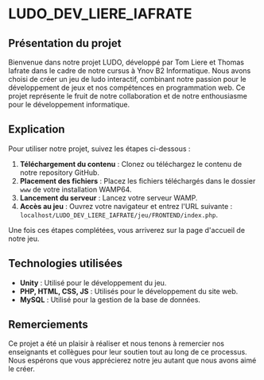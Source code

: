 # LUDO_DEV_LIERE_IAFRATE

## Présentation du projet

Bienvenue dans notre projet LUDO, développé par Tom Liere et Thomas Iafrate dans le cadre de notre cursus à Ynov B2 Informatique. Nous avons choisi de créer un jeu de ludo interactif, combinant notre passion pour le développement de jeux et nos compétences en programmation web. Ce projet représente le fruit de notre collaboration et de notre enthousiasme pour le développement informatique.

## Explication

Pour utiliser notre projet, suivez les étapes ci-dessous :

1. **Téléchargement du contenu** : Clonez ou téléchargez le contenu de notre repository GitHub.
2. **Placement des fichiers** : Placez les fichiers téléchargés dans le dossier `www` de votre installation WAMP64.
3. **Lancement du serveur** : Lancez votre serveur WAMP.
4. **Accès au jeu** : Ouvrez votre navigateur et entrez l'URL suivante : `localhost/LUDO_DEV_LIERE_IAFRATE/jeu/FRONTEND/index.php`.

Une fois ces étapes complétées, vous arriverez sur la page d'accueil de notre jeu.

## Technologies utilisées

- **Unity** : Utilisé pour le développement du jeu.
- **PHP, HTML, CSS, JS** : Utilisés pour le développement du site web.
- **MySQL** : Utilisé pour la gestion de la base de données.

## Remerciements

Ce projet a été un plaisir à réaliser et nous tenons à remercier nos enseignants et collègues pour leur soutien tout au long de ce processus. Nous espérons que vous apprécierez notre jeu autant que nous avons aimé le créer.

